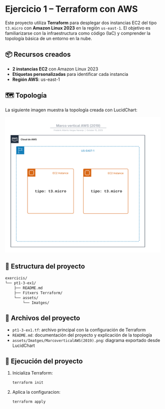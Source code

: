 # Ejercicio 1 – Terraform con AWS

Este proyecto utiliza **Terraform** para desplegar dos instancias EC2 del tipo `t3.micro` con **Amazon Linux 2023** en la región `us-east-1`. El objetivo es familiarizarse con la infraestructura como código (IaC) y comprender la topología básica de un entorno en la nube.

## 📦 Recursos creados

- **2 instancias EC2** con Amazon Linux 2023
- **Etiquetas personalizadas** para identificar cada instancia
- **Región AWS**: us-east-1

## 🗺️ Topología
La siguiente imagen muestra la topología creada con LucidChart:

![Topología EC2 con Terraform](assets/Imatges/MarcoverticalAWS(2019).png)

## 📁 Estructura del proyecto
    exercicis/
    └── pt1-3-ex1/
        ├── README.md
        ├── Fitxers Terraform/
        └── assets/
            └── Imatges/

## 📁 Archivos del proyecto

- `pt1-3-ex1.tf`: archivo principal con la configuración de Terraform
- `README.md`: documentación del proyecto y explicación de la topología
- `assets/Imatges/MarcoverticalAWS(2019).png`: diagrama exportado desde LucidChart

## 🚀 Ejecución del proyecto

1. Inicializa Terraform:
   ```bash
   terraform init
2. Aplica la configuracion:
   ```bash
   terraform apply
